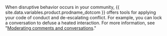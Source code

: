 When disruptive behavior occurs in your community, {{ site.data.variables.product.prodname_dotcom }} offers tools for applying your code of conduct and de-escalating conflict. For example, you can lock a conversation to defuse a heated interaction. For more information, see "[Moderating comments and conversations](/github/building-a-strong-community/moderating-comments-and-conversations)."
